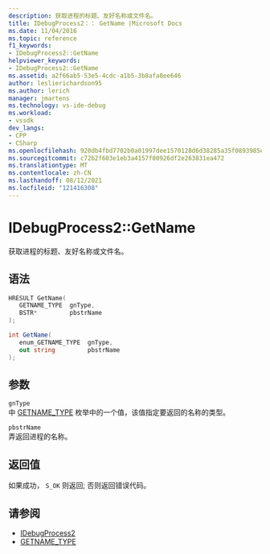 ```yaml
---
description: 获取进程的标题、友好名称或文件名。
title: IDebugProcess2：： GetName |Microsoft Docs
ms.date: 11/04/2016
ms.topic: reference
f1_keywords:
- IDebugProcess2::GetName
helpviewer_keywords:
- IDebugProcess2::GetName
ms.assetid: a2f66ab5-53e5-4cdc-a1b5-3b8afa8ee646
author: leslierichardson95
ms.author: lerich
manager: jmartens
ms.technology: vs-ide-debug
ms.workload:
- vssdk
dev_langs:
- CPP
- CSharp
ms.openlocfilehash: 920db4fbd7702b0a01997dee1570128d6d38285a35f0893985e6480fa72b25ce
ms.sourcegitcommit: c72b2f603e1eb3a4157f00926df2e263831ea472
ms.translationtype: MT
ms.contentlocale: zh-CN
ms.lasthandoff: 08/12/2021
ms.locfileid: "121416308"
---
```

# <a name="idebugprocess2getname"></a>IDebugProcess2::GetName
获取进程的标题、友好名称或文件名。

## <a name="syntax"></a>语法

```cpp
HRESULT GetName( 
   GETNAME_TYPE  gnType,
   BSTR*         pbstrName
);
```

```csharp
int GetName( 
   enum_GETNAME_TYPE  gnType,
   out string         pbstrName
);
```

## <a name="parameters"></a>参数
`gnType`\
中 [GETNAME_TYPE](../../../extensibility/debugger/reference/getname-type.md) 枚举中的一个值，该值指定要返回的名称的类型。

`pbstrName`\
弄返回进程的名称。

## <a name="return-value"></a>返回值
 如果成功， `S_OK` 则返回; 否则返回错误代码。

## <a name="see-also"></a>请参阅
- [IDebugProcess2](../../../extensibility/debugger/reference/idebugprocess2.md)
- [GETNAME_TYPE](../../../extensibility/debugger/reference/getname-type.md)
